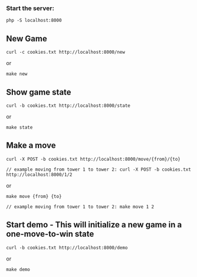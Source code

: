 ### Start the server:
```
php -S localhost:8000
```

## New Game
```
curl -c cookies.txt http://localhost:8000/new
```
or
```
make new
```

## Show game state
```
curl -b cookies.txt http://localhost:8000/state
```
or
```
make state
```

## Make a move
```
curl -X POST -b cookies.txt http://localhost:8000/move/{from}/{to}

// example moving from tower 1 to tower 2: curl -X POST -b cookies.txt http://localhost:8000/1/2
```
or
```
make move {from} {to}

// example moving from tower 1 to tower 2: make move 1 2

```

## Start demo - This will initialize a new game in a one-move-to-win state
```
curl -b cookies.txt http://localhost:8000/demo
```
or
```
make demo
```
